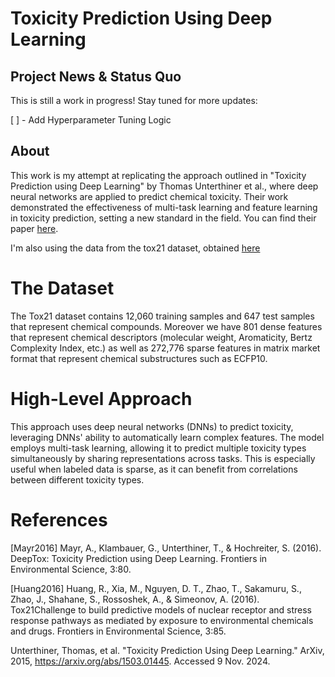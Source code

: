 # Toxicity Prediction Using Deep Learning

## Project News & Status Quo
This is still a work in progress! Stay tuned for more updates:

[ ] - Add Hyperparameter Tuning Logic

## About
This work is my attempt at replicating the approach outlined in "Toxicity Prediction using Deep Learning" by Thomas Unterthiner et al., where deep neural networks are applied to predict chemical toxicity. Their work demonstrated the effectiveness of multi-task learning and feature learning in toxicity prediction, setting a new standard in the field. You can find their paper [here](https://arxiv.org/abs/1503.01445). 

I'm also using the data from the tox21 dataset, obtained [here](http://bioinf.jku.at/research/DeepTox/tox21.html)

# The Dataset
The Tox21 dataset contains 12,060 training samples and 647 test samples that represent chemical compounds. Moreover we have 801 dense features that represent chemical descriptors (molecular weight, Aromaticity, Bertz Complexity Index, etc.) as well as 272,776 sparse features in matrix market format that represent chemical substructures such as ECFP10.

# High-Level Approach
This approach uses deep neural networks (DNNs) to predict toxicity, leveraging DNNs' ability to automatically learn complex features. The model employs multi-task learning, allowing it to predict multiple toxicity types simultaneously by sharing representations across tasks. This is especially useful when labeled data is sparse, as it can benefit from correlations between different toxicity types.


# References

[Mayr2016] Mayr, A., Klambauer, G., Unterthiner, T., & Hochreiter, S. (2016). DeepTox: Toxicity Prediction using Deep Learning. Frontiers in Environmental Science, 3:80.

[Huang2016] Huang, R., Xia, M., Nguyen, D. T., Zhao, T., Sakamuru, S., Zhao, J., Shahane, S., Rossoshek, A., & Simeonov, A. (2016). Tox21Challenge to build predictive models of nuclear receptor and stress response pathways as mediated by exposure to environmental chemicals and drugs. Frontiers in Environmental Science, 3:85.

Unterthiner, Thomas, et al. "Toxicity Prediction Using Deep Learning." ArXiv, 2015,  https://arxiv.org/abs/1503.01445. Accessed 9 Nov. 2024.